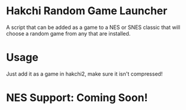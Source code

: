 # Hakchi Random Game Launcher
A script that can be added as a game to a NES or SNES classic that will choose a random game from any that are installed.

# Usage
Just add it as a game in hakchi2, make sure it isn't compressed!

# NES Support: Coming Soon!
